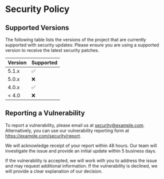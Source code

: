 # Security Policy

## Supported Versions

The following table lists the versions of the project that are currently supported with security updates:
Please ensure you are using a supported version to receive the latest security patches.

| Version | Supported          |
| ------- | ------------------ |
| 5.1.x   | :white_check_mark: |
| 5.0.x   | :x:                |
| 4.0.x   | :white_check_mark: |
| < 4.0   | :x:                |

## Reporting a Vulnerability

To report a vulnerability, please email us at security@example.com. Alternatively, you can use our vulnerability reporting form at https://example.com/security/report.

We will acknowledge receipt of your report within 48 hours. Our team will investigate the issue and provide an initial update within 5 business days.

If the vulnerability is accepted, we will work with you to address the issue and may request additional information. If the vulnerability is declined, we will provide a clear explanation of our decision.
